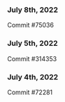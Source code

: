 ### July 8th, 2022

Commit #75036

### July 5th, 2022

Commit #314353


### July 4th, 2022

Commit #72281
